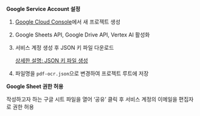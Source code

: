 **Google Service Account 설정**

1. [Google Cloud Console](https://console.cloud.google.com/)에서 새 프로젝트 생성
2. Google Sheets API, Google Drive API, Vertex AI 활성화
3. 서비스 계정 생성 후 JSON 키 파일 다운로드
    
    [상세한 설명: JSON 키 파일 생성](https://www.notion.so/JSON-2333b90af4a080e89e97fddd3f7e5306?pvs=21)
    
4. 파일명을 `pdf-ocr.json`으로 변경하여 프로젝트 루트에 저장

**Google Sheet 권한 허용**

작성하고자 하는 구글 시트 파일을 열어 ‘공유’ 클릭 후 서비스 계정의 이메일을 편집자로 권한 허용
